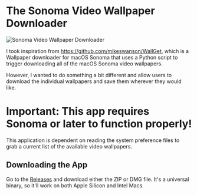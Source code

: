 # The Sonoma Video Wallpaper Downloader

![Sonoma Video Wallpaper Downloader](http://blog.greggant.com/images/posts/2024-01-24-sonoma-downloader-v1.png)

I took inspiration from https://github.com/mikeswanson/WallGet, which is a Wallpaper downloader for macOS Sonoma that uses a Python script to trigger downloading all of the macOS Sonoma video wallpapers.

However, I wanted to do something a bit different and allow users to download the individual wallpapers and save them wherever they would like. 

# Important: This app requires Sonoma or later to function properly!

This application is dependent on reading the system preference files to grab a current list of the available video wallpapers.

## Downloading the App

Go to the [Releases](https://github.com/fuzzywalrus/sonoma-wallpaper-downloader/releases) and download either the ZIP or DMG file. It's a universal binary, so it'll work on both Apple Silicon and Intel Macs. 

